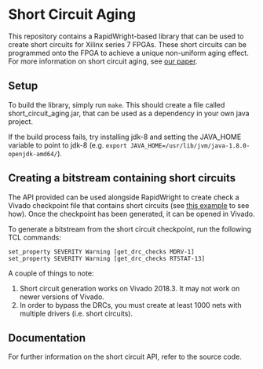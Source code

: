 # Short Circuit Aging

This repository contains a RapidWright-based library that can be used to create short circuits for Xilinx series 7 FPGAs.
These short circuits can be programmed onto the FPGA to achieve a unique non-uniform aging effect. For more information on short circuit aging, see [our paper](https://ccl.byu.edu/assets/cook_trets22.pdf).

## Setup
To build the library, simply run `make`. This should create a file called short_circuit_aging.jar, that can be used as a dependency in your own java project.

If the build process fails, try installing jdk-8 and setting the JAVA_HOME variable to point to jdk-8 (e.g. `export JAVA_HOME=/usr/lib/jvm/java-1.8.0-openjdk-amd64/`).

## Creating a bitstream containing short circuits

The API provided can be used alongside RapidWright to create check a Vivado checkpoint file that contains short circuits (see [this example](src/edu/byu/shortCircuits/examples/ShortsXC7A35T.java) to see how). Once the checkpoint has been generated, it can be opened in Vivado. 

To generate a bitstream from the short circuit checkpoint, run the following TCL commands: 

```
set_property SEVERITY Warning [get_drc_checks MDRV-1]
set_property SEVERITY Warning [get_drc_checks RTSTAT-13]
```

A couple of things to note:
1. Short circuit generation works on Vivado 2018.3. It may not work on newer versions of Vivado.
2. In order to bypass the DRCs, you must create at least 1000 nets with multiple drivers (i.e. short circuits).

## Documentation

For further information on the short circuit API, refer to the source code.
